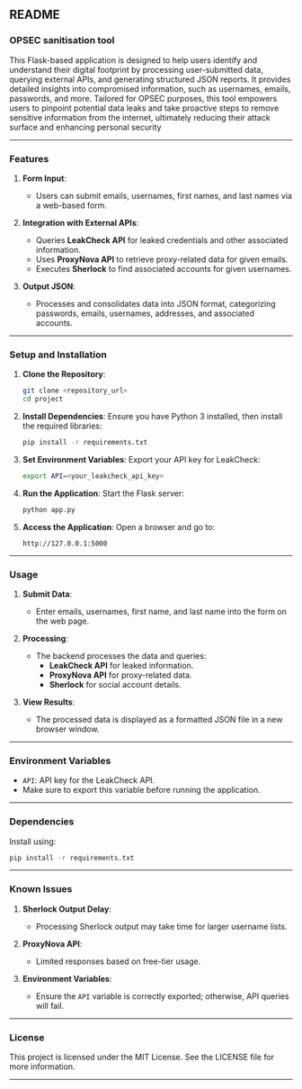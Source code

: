 ## README

### OPSEC sanitisation tool

This Flask-based application is designed to help users identify and understand their digital footprint by processing user-submitted data, querying external APIs, and generating structured JSON reports. It provides detailed insights into compromised information, such as usernames, emails, passwords, and more. Tailored for OPSEC purposes, this tool empowers users to pinpoint potential data leaks and take proactive steps to remove sensitive information from the internet, ultimately reducing their attack surface and enhancing personal security

---

### Features

1. **Form Input**:
   - Users can submit emails, usernames, first names, and last names via a web-based form.
   
2. **Integration with External APIs**:
   - Queries **LeakCheck API** for leaked credentials and other associated information.
   - Uses **ProxyNova API** to retrieve proxy-related data for given emails.
   - Executes **Sherlock** to find associated accounts for given usernames.

3. **Output JSON**:
   - Processes and consolidates data into JSON format, categorizing passwords, emails, usernames, addresses, and associated accounts.


---

### Setup and Installation

1. **Clone the Repository**:
   ```bash
   git clone <repository_url>
   cd project
   ```

2. **Install Dependencies**:
   Ensure you have Python 3 installed, then install the required libraries:
   ```bash
   pip install -r requirements.txt
   ```

3. **Set Environment Variables**:
   Export your API key for LeakCheck:
   ```bash
   export API=<your_leakcheck_api_key>
   ```

4. **Run the Application**:
   Start the Flask server:
   ```bash
   python app.py
   ```

5. **Access the Application**:
   Open a browser and go to:
   ```
   http://127.0.0.1:5000
   ```

---

### Usage

1. **Submit Data**:
   - Enter emails, usernames, first name, and last name into the form on the web page.

2. **Processing**:
   - The backend processes the data and queries:
     - **LeakCheck API** for leaked information.
     - **ProxyNova API** for proxy-related data.
     - **Sherlock** for social account details.

3. **View Results**:
   - The processed data is displayed as a formatted JSON file in a new browser window.

---

### Environment Variables

- `API`: API key for the LeakCheck API.
- Make sure to export this variable before running the application.

---

### Dependencies


Install using:

```bash
pip install -r requirements.txt
```

---

### Known Issues

1. **Sherlock Output Delay**:
   - Processing Sherlock output may take time for larger username lists.
   
2. **ProxyNova API**:
   - Limited responses based on free-tier usage.
   
3. **Environment Variables**:
   - Ensure the `API` variable is correctly exported; otherwise, API queries will fail.

---

### License

This project is licensed under the MIT License. See the LICENSE file for more information.

--- 

